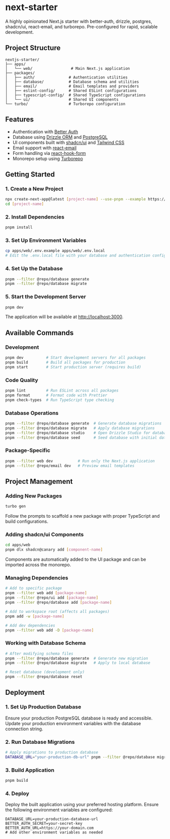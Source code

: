 # next-starter

A highly opinionated Next.js starter with better-auth, drizzle, postgres, shadcn/ui, react-email, and turborepo. Pre-configured for rapid, scalable development.

## Project Structure

```
nextjs-starter/
├── apps/
│   └── web/                 # Main Next.js application
├── packages/
│   ├── auth/               # Authentication utilities
│   ├── database/           # Database schema and utilities
│   ├── email/              # Email templates and providers
│   ├── eslint-config/      # Shared ESLint configurations
│   ├── typescript-config/  # Shared TypeScript configurations
│   └── ui/                 # Shared UI components
└── turbo/                  # Turborepo configuration
```

## Features

- Authentication with [Better Auth](https://www.better-auth.com/)
- Database using [Drizzle ORM](https://orm.drizzle.team/) and [PostgreSQL](https://www.postgresql.org/)
- UI components built with [shadcn/ui](https://ui.shadcn.com) and [Tailwind CSS](https://tailwindcss.com)
- Email support with [react-email](https://react.email)
- Form handling via [react-hook-form](https://react-hook-form.com)
- Monorepo setup using [Turborepo](https://turbo.build/repo)

## Getting Started

### 1. Create a New Project

```bash
npx create-next-app@latest [project-name] --use-pnpm --example https://github.com/jordanliu/next-starter
cd [project-name]
```

### 2. Install Dependencies

```bash
pnpm install
```

### 3. Set Up Environment Variables

```bash
cp apps/web/.env.example apps/web/.env.local
# Edit the .env.local file with your database and authentication configuration
```

### 4. Set Up the Database

```bash
pnpm --filter @repo/database generate
pnpm --filter @repo/database migrate
```

### 5. Start the Development Server

```bash
pnpm dev
```

The application will be available at [http://localhost:3000](http://localhost:3000).

## Available Commands

### Development
```bash
pnpm dev          # Start development servers for all packages
pnpm build        # Build all packages for production
pnpm start        # Start production server (requires build)
```

### Code Quality
```bash
pnpm lint         # Run ESLint across all packages
pnpm format       # Format code with Prettier
pnpm check-types  # Run TypeScript type checking
```

### Database Operations
```bash
pnpm --filter @repo/database generate  # Generate database migrations
pnpm --filter @repo/database migrate   # Apply database migrations
pnpm --filter @repo/database studio    # Open Drizzle Studio for database management
pnpm --filter @repo/database seed      # Seed database with initial data
```

### Package-Specific
```bash
pnpm --filter web dev           # Run only the Next.js application
pnpm --filter @repo/email dev   # Preview email templates
```

## Project Management

### Adding New Packages
```bash
turbo gen
```
Follow the prompts to scaffold a new package with proper TypeScript and build configurations.

### Adding shadcn/ui Components
```bash
cd apps/web
pnpm dlx shadcn@canary add [component-name]
```
Components are automatically added to the UI package and can be imported across the monorepo.

### Managing Dependencies
```bash
# Add to specific package
pnpm --filter web add [package-name]
pnpm --filter @repo/ui add [package-name]
pnpm --filter @repo/database add [package-name]

# Add to workspace root (affects all packages)
pnpm add -w [package-name]

# Add dev dependencies
pnpm --filter web add -D [package-name]
```

### Working with Database Schema
```bash
# After modifying schema files
pnpm --filter @repo/database generate  # Generate new migration
pnpm --filter @repo/database migrate   # Apply to local database

# Reset database (development only)
pnpm --filter @repo/database reset
```

## Deployment

### 1. Set Up Production Database
Ensure your production PostgreSQL database is ready and accessible. Update your production environment variables with the database connection string.

### 2. Run Database Migrations
```bash
# Apply migrations to production database
DATABASE_URL="your-production-db-url" pnpm --filter @repo/database migrate
```

### 3. Build Application
```bash
pnpm build
```

### 4. Deploy
Deploy the built application using your preferred hosting platform. Ensure the following environment variables are configured:

```env
DATABASE_URL=your-production-database-url
BETTER_AUTH_SECRET=your-secret-key
BETTER_AUTH_URL=https://your-domain.com
# Add other environment variables as needed
```
